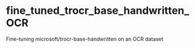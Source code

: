 # fine_tuned_trocr_base_handwritten_OCR
Fine-tuning microsoft/trocr-base-handwritten on an OCR dataset
